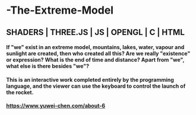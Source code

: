# -The-Extreme-Model
## SHADERS | THREE.JS | JS | OPENGL | C | HTML
#### If "we" exist in an extreme model, mountains, lakes, water, vapour and sunlight are created, then who created all this? Are we really "existence" or expression? What is the end of time and distance? Apart from "we", what else is there besides "we"?

#### This is an interactive work completed entirely by the programming language, and the viewer can use the keyboard to control the launch of the rocket.

#### https://www.yuwei-chen.com/about-6
